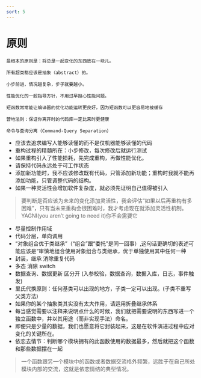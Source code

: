 ```yaml
---
sort: 5
---
```


# 原则


```danger
最根本的原则是：将总是一起变化的东西放在一块儿。

所有超类都应该是抽象（abstract）的。

小步前进，情况越复杂，步子就要越小。

性能优化的一般指导方针，不用过早担心性能问题。

短函数常常能让编译器的优化功能运转更良好，因为短函数可以更容易地被缓存

营地法则：保证你离开时的代码库一定比来时更健康

命令与查询分离（Command-Query Separation）
```

* 应该去追求编写人能够读懂的而不是仅机器能够读懂的代码
* 重构过程的精髓所在：小步修改，每次修改后就运行测试
* 如果重构引入了性能损耗，先完成重构，再做性能优化。
* 请保持代码永远处于可工作状态
* 添加新功能时，我不应该修改既有代码，只管添加新功能；重构时我就不能再添加功能，只管调整代码的结构。
* 如果一种灵活性会增加软件复杂度，就必须先证明自己值得被引入
> 要判断是否应该为未来的变化添加灵活性，我会评估“如果以后再重构有多困难”，只有当未来重构会很困难时，我才考虑现在就添加灵活性机制。
> YAGNI(you arenʼt going to need it)你不会需要它
* 尽量控制作用域
* 代码分层，单向调用
* “对象组合优于类继承”（“组合”跟“委托”是同一回事）,这句话更确切的表述可能应该是“审慎地组合使用对象组合与类继承，优于单独使用其中任何一种
* 封装，继承 消除重复代码
* 多态 消除 switch
* 数据查询、数据更新 区分开 (入参校验，数据查询，数据入库，日志，事件触发)
* 里氏代换原则：任何基类可以出现的地方，子类一定可以出现。(子类不重写父类方法)
* 如果你的某个抽象类其实没有太大作用，请运用折叠继承体系
* 每当感觉需要以注释来说明点什么的时候，我们就把需要说明的东西写进一个独立函数中，并以其用途（而非实现手法）命名。
* 即便只是少量的数据，我们也愿意将它封装起来，这是在软件演进过程中应对变化的关键所在。
* 依恋去情节：判断哪个模块拥有的此函数使用的数据最多，然后就把这个函数和那些数据摆在一起
> 一个函数跟另一个模块中的函数或者数据交流格外频繁，远胜于在自己所处模块内部的交流，这就是依恋情结的典型情况。
